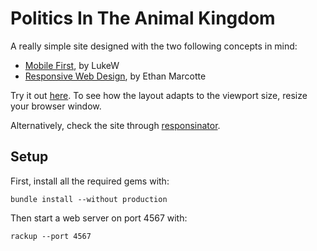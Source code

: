 # Politics In The Animal Kingdom

A really simple site designed with the two following concepts in mind:

* [Mobile First](http://static.lukew.com/MobileFirst_LukeW.pdf), by LukeW
* [Responsive Web Design](http://www.alistapart.com/articles/responsive-web-design/), by Ethan Marcotte

Try it out [here](http://politica-no-reino-animal.herokuapp.com/). To see how the layout adapts to the viewport size, resize your browser window.

Alternatively, check the site through [responsinator](http://www.responsinator.com/?scroll=ext&url=politica-no-reino-animal.herokuapp.com).

## Setup

First, install all the required gems with:

    bundle install --without production

Then start a web server on port 4567 with:

    rackup --port 4567
